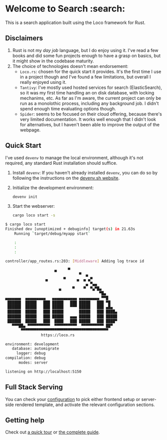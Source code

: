 # Welcome to Search :search:

This is a search application built using the Loco framework for Rust.

## Disclaimers

1. Rust is not my *day job* language, but I do enjoy using it. I've read a few books and did some fun projects enough to have a grasp on basics, but it might show in the codebase maturity.
2. The choice of technologies doesn't mean endorsement:
    - `Loco.rs`: chosen for the quick start it provides. It's the first time I use in a project though and I've found a few limitations, but overall I really enjoyed using it.
    - `Tantivy`: I've mostly used hosted services for search (ElasticSearch), so it was my first time handling an on disk database, with locking mechanims, etc. As far as I'm aware, the current project can only be run as a monolothic process, including any background job. I didn't spend enough time evaluating options though.
    - `Spider`: seems to be focused on their cloud offering, because there's very limited documentation. It works well enough that I didn't look for alternatives, but I haven't been able to improve the output of the webpage.


## Quick Start

I've used `devenv` to manage the local environment, although it's not required, any standard Rust installation should suffice.

1. Install `devenv`:
   If you haven't already installed `devenv`, you can do so by following the instructions on the [devenv.sh website](https://devenv.sh/getting-started/).

2. Initialize the development environment:
    ```sh
    devenv init
    ```

3. Start the webserver:
    ```sh
    cargo loco start -s
    ```

```sh
$ cargo loco start
Finished dev [unoptimized + debuginfo] target(s) in 21.63s
    Running `target/debug/myapp start`

    :
    :
    :

controller/app_routes.rs:203: [Middleware] Adding log trace id

                      ▄     ▀
                                 ▀  ▄
                  ▄       ▀     ▄  ▄ ▄▀
                                    ▄ ▀▄▄
                        ▄     ▀    ▀  ▀▄▀█▄
                                          ▀█▄
▄▄▄▄▄▄▄  ▄▄▄▄▄▄▄▄▄   ▄▄▄▄▄▄▄▄▄▄▄ ▄▄▄▄▄▄▄▄▄ ▀▀█
 ██████  █████   ███ █████   ███ █████   ███ ▀█
 ██████  █████   ███ █████   ▀▀▀ █████   ███ ▄█▄
 ██████  █████   ███ █████       █████   ███ ████▄
 ██████  █████   ███ █████   ▄▄▄ █████   ███ █████
 ██████  █████   ███  ████   ███ █████   ███ ████▀
   ▀▀▀██▄ ▀▀▀▀▀▀▀▀▀▀  ▀▀▀▀▀▀▀▀▀▀  ▀▀▀▀▀▀▀▀▀▀ ██▀
       ▀▀▀▀▀▀▀▀▀▀▀▀▀▀▀▀▀▀▀▀▀▀▀▀▀▀▀▀▀▀▀▀▀▀▀▀▀▀▀
                https://loco.rs

environment: development
   database: automigrate
     logger: debug
compilation: debug
      modes: server

listening on http://localhost:5150
```

## Full Stack Serving

You can check your [configuration](config/development.yaml) to pick either frontend setup or server-side rendered template, and activate the relevant configuration sections.


## Getting help

Check out [a quick tour](https://loco.rs/docs/getting-started/tour/) or [the complete guide](https://loco.rs/docs/getting-started/guide/).
